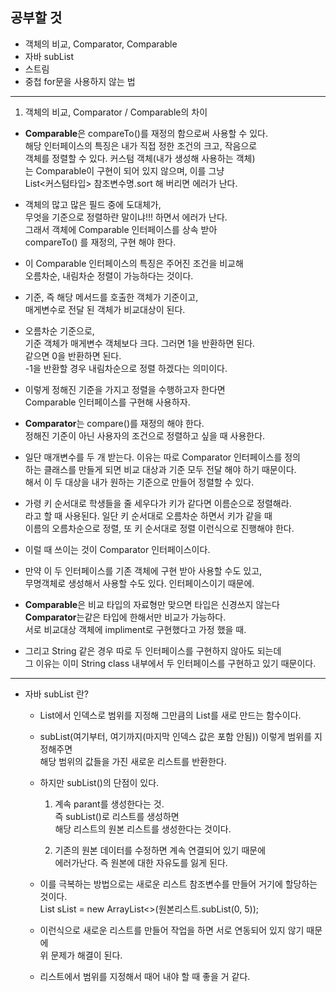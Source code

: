 ## 공부할 것   
* 객체의 비교, Comparator, Comparable     
* 자바 subList    
* 스트림       
* 중첩 for문을 사용하지 않는 법            
***
1. 객체의 비교, Comparator / Comparable의 차이         
  * **Comparable**은 compareTo()를 재정의 함으로써 사용할 수 있다.      
    해당 인터페이스의 특징은 내가 직접 정한 조건의 크고, 작음으로      
    객체를 정렬할 수 있다. 커스텀 객체(내가 생성해 사용하는 객체)       
    는 Comparable이 구현이 되어 있지 않으며, 이를 그냥         
    List<커스텀타입> 참조변수명.sort 해 버리면 에러가 난다.      
    
  * 객체의 많고 많은 필드 중에 도대체가,       
    무엇을 기준으로 정렬하란 말이냐!!! 하면서 에러가 난다.      
    그래서 객체에 Comparable 인터페이스를 상속 받아      
    compareTo() 를 재정의, 구현 해야 한다.      
  
  * 이 Comparable 인터페이스의 특징은 주어진 조건을 비교해   
    오름차순, 내림차순 정렬이 가능하다는 것이다. 
    
  * 기준, 즉 해당 메서드를 호출한 객체가 기준이고,  
    매게변수로 전달 된 객체가 비교대상이 된다. 
      
  * 오름차순 기준으로,    
    기준 객체가 매게변수 객체보다 크다. 그러면 1을 반환하면 된다.        
    같으면 0을 반환하면 된다.      
    -1을 반환할 경우 내림차순으로 정렬 하겠다는 의미이다.           
  * 이렇게 정해진 기준을 가지고 정렬을 수행하고자 한다면                           
    Comparable 인터페이스를 구현해 사용하자.                  
          
  * **Comparator**는 compare()를 재정의 해야 한다.                 
    정해진 기준이 아닌 사용자의 조건으로 정렬하고 싶을 때 사용한다.                
    
  * 일단 매개변수를 두 개 받는다. 이유는 따로 Comparator 인터페이스를 정의         
    하는 클래스를 만들게 되면 비교 대상과 기준 모두 전달 해야 하기 때문이다.       
    해서 이 두 대상을 내가 원하는 기준으로 만들어 정렬할 수 있다.           
    
  * 가령 키 순서대로 학생들을 줄 세우다가 키가 같다면 이름순으로 정렬해라.   
    라고 할 때 사용된다. 일단 키 순서대로 오름차순 하면서 키가 같을 때                              
    이름의 오름차순으로 정렬, 또 키 순서대로 정렬 이런식으로 진행해야 한다.                
    
  * 이럴 때 쓰이는 것이 Comparator 인터페이스이다.            
    
  * 만약 이 두 인터페이스를 기존 객체에 구현 받아 사용할 수도 있고,                
    무명객체로 생성해서 사용할 수도 있다. 인터페이스이기 때문에.                     
    
  * **Comparable**은 비교 타입의 자료형만 맞으면 타입은 신경쓰지 않는다             
    **Comparator**는같은 타입에 한해서만 비교가 가능하다.                             
    서로 비교대상 객체에 impliment로 구현했다고 가정 했을 때.                   
           
  * 그리고 String 같은 경우 따로 두 인터페이스를 구현하지 않아도 되는데            
    그 이유는 이미 String class 내부에서 두 인터페이스를 구현하고 있기 때문이다.          
***
* 자바 subList 란?        
  * List에서 인덱스로 범위를 지정해 그만큼의 List를 새로 만드는 함수이다.            
   
  * subList(여기부터, 여기까지(마지막 인덱스 값은 포함 안됨)) 이렇게 범위를 지정해주면             
    해당 범위의 값들을 가진 새로운 리스트를 반환한다.                 
  
  * 하지만 subList()의 단점이 있다.                
    1. 계속 parant를 생성한다는 것.              
       즉 subList()로 리스트를 생성하면               
       해당 리스트의 원본 리스트를 생성한다는 것이다.              
                 
    2. 기존의 원본 데이터를 수정하면 계속 연결되어 있기 때문에                 
       에러가난다. 즉 원본에 대한 자유도를 잃게 된다.              
   
  * 이를 극복하는 방법으로는 새로운 리스트 참조변수를 만들어 거기에 할당하는 것이다.                    
    List<String> sList = new ArrayList<>(원본리스트.subList(0, 5));              
              
  * 이런식으로 새로운 리스트를 만들어 작업을 하면 서로 연동되어 있지 않기 때문에                
    위 문제가 해결이 된다.                  
    
  * 리스트에서 범위를 지정해서 때어 내야 할 때 좋을 거 같다.     

